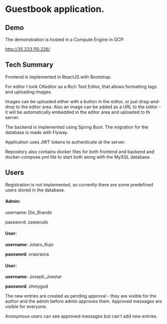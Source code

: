 # Guestbook application.

## Demo

The demonstration is hosted in a Compute Engine in GCP:

http://35.233.110.226/

## Tech Summary

Frontend is implemented in ReactJS with Bootstrap.

For editor I took CKeditor as a Rich Text Editor, that allows formatting tags and uploading images.

Images can be uploaded either with a button in the editor, or just drag-and-drop to the editor area.
Also an image can be added as a URL to the editor - it will be automatically embedded in the editor area and uploaded to th server.

The backend is implemented using Spring Boot. The migration for the database is made with Flyway.

Application uses JWT tokens to authenticate at the server.

Repository also contains docker files for both frontend and backend and docker-compose.yml file to start both along with the MySQL database.

## Users
Registration is not implemented, so currently there are some predefined users stored in the database.

#### Admin:
username: Dio_Brando

password: zawarudo

#### User:
**username**: Jotaro_Kujo

**password**: oraoraora

#### User:
**username**: Joseph_Joestar

**password**: ohmygod

The new entries are created as pending approval - they are visible for the author and the admin before admin approves them.
Approved messages are visible for everyone.

Anonymous users can see approved messages but can't add new entries.
